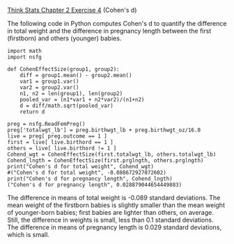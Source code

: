 [Think Stats Chapter 2 Exercise 4](http://greenteapress.com/thinkstats2/html/thinkstats2003.html#toc24) (Cohen's d)

The following code in Python computes Cohen's d to quantify the difference in total weight and the difference in 
pregnancy length between the first (firstborn) and others (younger) babies.

```
import math
import nsfg

def CohenEffectSize(group1, group2):
    diff = group1.mean() - group2.mean()
    var1 = group1.var()
    var2 = group2.var()
    n1, n2 = len(group1), len(group2)
    pooled_var = (n1*var1 + n2*var2)/(n1+n2)
    d = diff/math.sqrt(pooled_var)
    return d

preg = nsfg.ReadFemPreg()
preg['totalwgt_lb'] = preg.birthwgt_lb + preg.birthwgt_oz/16.0
live = preg[ preg.outcome == 1 ]
first = live[ live.birthord == 1 ]
others = live[ live.birthord != 1 ]
Cohend_wgt = CohenEffectSize(first.totalwgt_lb, others.totalwgt_lb)
Cohend_lngth = CohenEffectSize(first.prglngth, others.prglngth)
print("Cohen's d for total weight", Cohend_wgt)
#("Cohen's d for total weight", -0.088672927072602)
print("Cohen's d for pregnancy length", Cohend_lngth)
("Cohen's d for pregnancy length", 0.028879044654449883)
```

The difference in means of total weight is -0.089 standard deviations.
The mean weight of the firstborn babies is slightly smaller
than the mean weight of younger-born babies;
first babies are lighter than others, on average.
Still, the difference in weights is small, less than 0.1 standard deviations.   
The difference in means of pregnancy length is 0.029 standard deviations,
which is small. 

